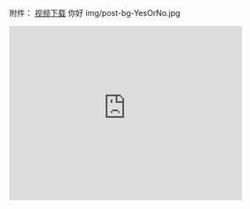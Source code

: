 附件：
[视频下载](/img/承翰陶源可爱的老太太跳的扇子舞《三笑》.mp4)
你好
img/post-bg-YesOrNo.jpg
<iframe width="420" height="315" src="http://www.youtube.com/embed/dQw4w9WgXcQ" frameborder="0" allowfullscreen></iframe>
